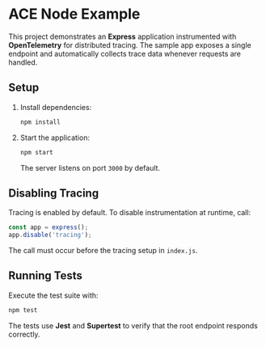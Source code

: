 # ACE Node Example

This project demonstrates an **Express** application instrumented with **OpenTelemetry** for distributed tracing. The sample app exposes a single endpoint and automatically collects trace data whenever requests are handled.

## Setup

1. Install dependencies:
   ```bash
   npm install
   ```
2. Start the application:
   ```bash
   npm start
   ```
   The server listens on port `3000` by default.

## Disabling Tracing

Tracing is enabled by default. To disable instrumentation at runtime, call:

```javascript
const app = express();
app.disable('tracing');
```

The call must occur before the tracing setup in `index.js`.

## Running Tests

Execute the test suite with:

```bash
npm test
```

The tests use **Jest** and **Supertest** to verify that the root endpoint responds correctly.
